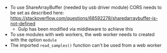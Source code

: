 * To use ShareArrayBuffer (needed by usb driver module) CORS needs to be set as described here: https://stackoverflow.com/questions/68592278/sharedarraybuffer-is-not-defined
  * Gulp has been modified via middleware to achieve this
* To use modules with web workers, the web worker needs to created with the option `module`
* The imported `read_samples()` function can't be used from a web worker